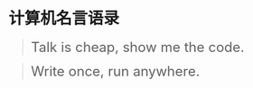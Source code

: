# 计算机名言语录

> <font size=5> Talk is cheap, show me the code.</font>

> <font size=5> Write once, run anywhere.</font>